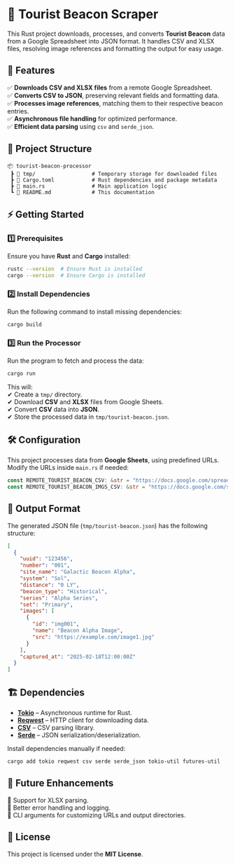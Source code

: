 # 🚀 Tourist Beacon Scraper

This Rust project downloads, processes, and converts **Tourist Beacon** data from a Google Spreadsheet into JSON format. It handles CSV and XLSX files, resolving image references and formatting the output for easy usage.  

## 📌 Features  
✅ **Downloads CSV and XLSX files** from a remote Google Spreadsheet.  
✅ **Converts CSV to JSON**, preserving relevant fields and formatting data.  
✅ **Processes image references**, matching them to their respective beacon entries.  
✅ **Asynchronous file handling** for optimized performance.  
✅ **Efficient data parsing** using `csv` and `serde_json`.  

## 📂 Project Structure  

```
📦 tourist-beacon-processor
 ┣ 📂 tmp/                  # Temporary storage for downloaded files
 ┣ 📜 Cargo.toml            # Rust dependencies and package metadata
 ┣ 📜 main.rs               # Main application logic
 ┗ 📜 README.md             # This documentation
```

## ⚡ Getting Started  

### 1️⃣ Prerequisites  
Ensure you have **Rust** and **Cargo** installed:  
```sh
rustc --version  # Ensure Rust is installed
cargo --version  # Ensure Cargo is installed
```

### 2️⃣ Install Dependencies  
Run the following command to install missing dependencies:  
```sh
cargo build
```

### 3️⃣ Run the Processor  
Run the program to fetch and process the data:  
```sh
cargo run
```

This will:  
✔ Create a `tmp/` directory.  
✔ Download **CSV** and **XLSX** files from Google Sheets.  
✔ Convert **CSV** data into **JSON**.  
✔ Store the processed data in `tmp/tourist-beacon.json`.  

## 🛠 Configuration  
This project processes data from **Google Sheets**, using predefined URLs. Modify the URLs inside `main.rs` if needed:  

```rust
const REMOTE_TOURIST_BEACON_CSV: &str = "https://docs.google.com/spreadsheets/d/...";
const REMOTE_TOURIST_BEACON_IMGS_CSV: &str = "https://docs.google.com/spreadsheets/d/...";
```

## 📜 Output Format  
The generated JSON file (`tmp/tourist-beacon.json`) has the following structure:

```json
[
  {
    "uuid": "123456",
    "number": "001",
    "site_name": "Galactic Beacon Alpha",
    "system": "Sol",
    "distance": "0 LY",
    "beacon_type": "Historical",
    "series": "Alpha Series",
    "set": "Primary",
    "images": [
      {
        "id": "img001",
        "name": "Beacon Alpha Image",
        "src": "https://example.com/image1.jpg"
      }
    ],
    "captured_at": "2025-02-18T12:00:00Z"
  }
]
```

## 🏗 Dependencies  
- **[Tokio](https://crates.io/crates/tokio)** – Asynchronous runtime for Rust.  
- **[Reqwest](https://crates.io/crates/reqwest)** – HTTP client for downloading data.  
- **[CSV](https://crates.io/crates/csv)** – CSV parsing library.  
- **[Serde](https://crates.io/crates/serde)** – JSON serialization/deserialization.  

Install dependencies manually if needed:  
```sh
cargo add tokio reqwest csv serde serde_json tokio-util futures-util
```

## 🚀 Future Enhancements  
🔹 Support for XLSX parsing.  
🔹 Better error handling and logging.  
🔹 CLI arguments for customizing URLs and output directories.  

## 📜 License  
This project is licensed under the **MIT License**.  
